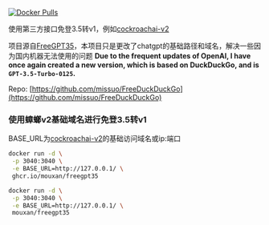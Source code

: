 [![Docker Pulls][1]](https://hub.docker.com/r/missuo/freegpt35)

[1]: https://img.shields.io/docker/pulls/missuo/freegpt35?logo=docker

使用第三方接口免登3.5转v1，例如[cockroachai-v2](https://github.com/cockroachai/cockroachai-v2)

项目源自[FreeGPT35](https://github.com/missuo/FreeGPT35)，本项目只是更改了chatgpt的基础路径和域名，解决一些因为国内机器无法使用的问题
**Due to the frequent updates of OpenAI, I have once again created a new version, which is based on DuckDuckGo, and is `GPT-3.5-Turbo-0125`.** 

Repo: [https://github.com/missuo/FreeDuckDuckGo](https://github.com/missuo/FreeDuckDuckGo)


### 使用蟑螂v2基础域名进行免登3.5转v1

BASE_URL为[cockroachai-v2](https://github.com/cockroachai/cockroachai-v2)的基础访问域名或ip:端口

```bash
docker run -d \
 -p 3040:3040 \
 -e BASE_URL=http://127.0.0.1/ \
 ghcr.io/mouxan/freegpt35
```

```bash
docker run -d \
 -p 3040:3040 \
 -e BASE_URL=http://127.0.0.1/ \
 mouxan/freegpt35
```
